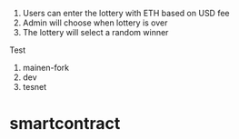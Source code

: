 1. Users can enter the lottery with ETH based on USD fee
2. Admin will choose when lottery is over
3. The lottery will select a random winner


Test
1. mainen-fork
2. dev
3. tesnet
# smartcontract 
